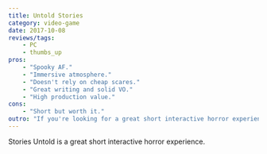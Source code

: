 ```yaml
---
title: Untold Stories
category: video-game
date: 2017-10-08
reviews/tags:
    - PC
    - thumbs_up
pros:
    - "Spooky AF."
    - "Immersive atmosphere."
    - "Doesn't rely on cheap scares."
    - "Great writing and solid VO."
    - "High production value."
cons:
    - "Short but worth it."
outro: "If you're looking for a great short interactive horror experience then you can hardly go wrong with Stories Untold."
---
```

Stories Untold is a great short interactive horror experience.

